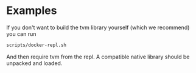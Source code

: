 # Examples

If you don't want to build the tvm library yourself (which we recommend)
you can run

```bash
scripts/docker-repl.sh
```

And then require tvm from the repl.  A compatible native library should be 
unpacked and loaded.
